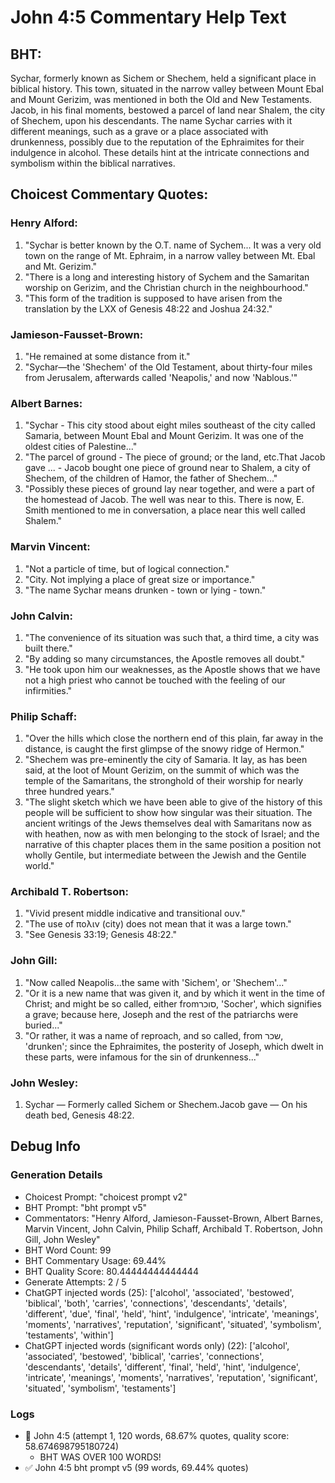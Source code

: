 # John 4:5 Commentary Help Text

## BHT:
Sychar, formerly known as Sichem or Shechem, held a significant place in biblical history. This town, situated in the narrow valley between Mount Ebal and Mount Gerizim, was mentioned in both the Old and New Testaments. Jacob, in his final moments, bestowed a parcel of land near Shalem, the city of Shechem, upon his descendants. The name Sychar carries with it different meanings, such as a grave or a place associated with drunkenness, possibly due to the reputation of the Ephraimites for their indulgence in alcohol. These details hint at the intricate connections and symbolism within the biblical narratives.

## Choicest Commentary Quotes:
### Henry Alford:
1. "Sychar is better known by the O.T. name of Sychem... It was a very old town on the range of Mt. Ephraim, in a narrow valley between Mt. Ebal and Mt. Gerizim."
2. "There is a long and interesting history of Sychem and the Samaritan worship on Gerizim, and the Christian church in the neighbourhood."
3. "This form of the tradition is supposed to have arisen from the translation by the LXX of Genesis 48:22 and Joshua 24:32."

### Jamieson-Fausset-Brown:
1. "He remained at some distance from it."
2. "Sychar—the 'Shechem' of the Old Testament, about thirty-four miles from Jerusalem, afterwards called 'Neapolis,' and now 'Nablous.'"

### Albert Barnes:
1. "Sychar - This city stood about eight miles southeast of the city called Samaria, between Mount Ebal and Mount Gerizim. It was one of the oldest cities of Palestine..."
2. "The parcel of ground - The piece of ground; or the land, etc.That Jacob gave ... - Jacob bought one piece of ground near to Shalem, a city of Shechem, of the children of Hamor, the father of Shechem..."
3. "Possibly these pieces of ground lay near together, and were a part of the homestead of Jacob. The well was near to this. There is now, E. Smith mentioned to me in conversation, a place near this well called Shalem."

### Marvin Vincent:
1. "Not a particle of time, but of logical connection."
2. "City. Not implying a place of great size or importance."
3. "The name Sychar means drunken - town or lying - town."

### John Calvin:
1. "The convenience of its situation was such that, a third time, a city was built there."
2. "By adding so many circumstances, the Apostle removes all doubt."
3. "He took upon him our weaknesses, as the Apostle shows that we have not a high priest who cannot be touched with the feeling of our infirmities."

### Philip Schaff:
1. "Over the hills which close the northern end of this plain, far away in the distance, is caught the first glimpse of the snowy ridge of Hermon."
2. "Shechem was pre-eminently the city of Samaria. It lay, as has been said, at the loot of Mount Gerizim, on the summit of which was the temple of the Samaritans, the stronghold of their worship for nearly three hundred years."
3. "The slight sketch which we have been able to give of the history of this people will be sufficient to show how singular was their situation. The ancient writings of the Jews themselves deal with Samaritans now as with heathen, now as with men belonging to the stock of Israel; and the narrative of this chapter places them in the same position a position not wholly Gentile, but intermediate between the Jewish and the Gentile world."

### Archibald T. Robertson:
1. "Vivid present middle indicative and transitional ουν." 
2. "The use of πολιν (city) does not mean that it was a large town."
3. "See Genesis 33:19; Genesis 48:22."

### John Gill:
1. "Now called Neapolis...the same with 'Sichem', or 'Shechem'..."
2. "Or it is a new name that was given it, and by which it went in the time of Christ; and might be so called, either fromסוכר, 'Socher', which signifies a grave; because here, Joseph and the rest of the patriarchs were buried..."
3. "Or rather, it was a name of reproach, and so called, from שכר, 'drunken'; since the Ephraimites, the posterity of Joseph, which dwelt in these parts, were infamous for the sin of drunkenness..."

### John Wesley:
1. Sychar — Formerly called Sichem or Shechem.Jacob gave — On his death bed, Genesis 48:22.


## Debug Info
### Generation Details
- Choicest Prompt: "choicest prompt v2"
- BHT Prompt: "bht prompt v5"
- Commentators: "Henry Alford, Jamieson-Fausset-Brown, Albert Barnes, Marvin Vincent, John Calvin, Philip Schaff, Archibald T. Robertson, John Gill, John Wesley"
- BHT Word Count: 99
- BHT Commentary Usage: 69.44%
- BHT Quality Score: 80.44444444444444
- Generate Attempts: 2 / 5
- ChatGPT injected words (25):
	['alcohol', 'associated', 'bestowed', 'biblical', 'both', 'carries', 'connections', 'descendants', 'details', 'different', 'due', 'final', 'held', 'hint', 'indulgence', 'intricate', 'meanings', 'moments', 'narratives', 'reputation', 'significant', 'situated', 'symbolism', 'testaments', 'within']
- ChatGPT injected words (significant words only) (22):
	['alcohol', 'associated', 'bestowed', 'biblical', 'carries', 'connections', 'descendants', 'details', 'different', 'final', 'held', 'hint', 'indulgence', 'intricate', 'meanings', 'moments', 'narratives', 'reputation', 'significant', 'situated', 'symbolism', 'testaments']

### Logs
- 🔄 John 4:5 (attempt 1, 120 words, 68.67% quotes, quality score: 58.674698795180724) 
	- BHT WAS OVER 100 WORDS!
- ✅ John 4:5 bht prompt v5 (99 words, 69.44% quotes)